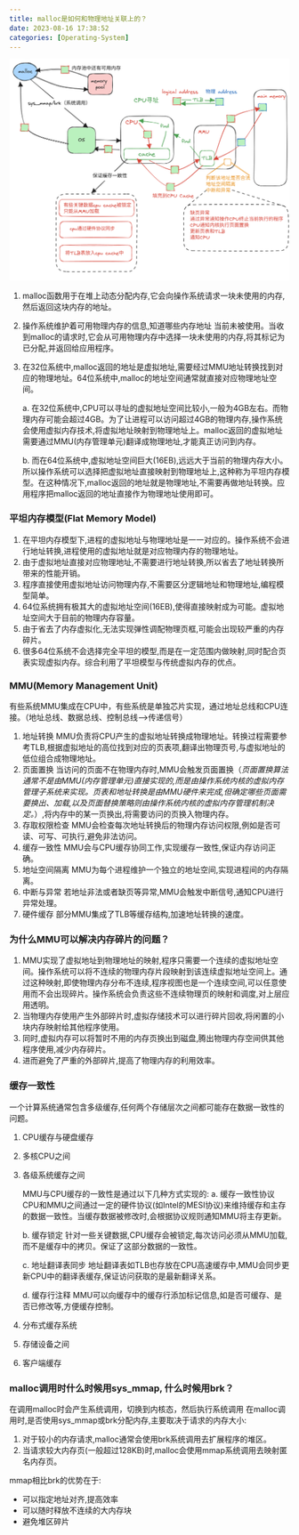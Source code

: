 ```yaml
---
title: malloc是如何和物理地址关联上的？
date: 2023-08-16 17:38:52
categories: [Operating-System]
---
```


![](../imgs/image-19.png)

1. malloc函数用于在堆上动态分配内存,它会向操作系统请求一块未使用的内存,然后返回这块内存的地址。
2. 操作系统维护着可用物理内存的信息,知道哪些内存地址 当前未被使用。当收到malloc的请求时,它会从可用物理内存中选择一块未使用的内存,将其标记为已分配,并返回给应用程序。
3. 在32位系统中,malloc返回的地址是虚拟地址,需要经过MMU地址转换找到对应的物理地址。64位系统中,malloc的地址空间通常就直接对应物理地址空间。

    a. 在32位系统中,CPU可以寻址的虚拟地址空间比较小,一般为4GB左右。而物理内存可能会超过4GB。为了让进程可以访问超过4GB的物理内存,操作系统会使用虚拟内存技术,将虚拟地址映射到物理地址上。malloc返回的虚拟地址需要通过MMU(内存管理单元)翻译成物理地址,才能真正访问到内存。

    b. 而在64位系统中,虚拟地址空间巨大(16EB),远远大于当前的物理内存大小。所以操作系统可以选择把虚拟地址直接映射到物理地址上,这种称为平坦内存模型。在这种情况下,malloc返回的地址就是物理地址,不需要再做地址转换。应用程序把malloc返回的地址直接作为物理地址使用即可。

### 平坦内存模型(Flat Memory Model)
1. 在平坦内存模型下,进程的虚拟地址与物理地址是一一对应的。操作系统不会进行地址转换,进程使用的虚拟地址就是对应物理内存的物理地址。
2. 由于虚拟地址直接对应物理地址,不需要进行地址转换,所以省去了地址转换所带来的性能开销。
3. 程序直接使用虚拟地址访问物理内存,不需要区分逻辑地址和物理地址,编程模型简单。
4. 64位系统拥有极其大的虚拟地址空间(16EB),使得直接映射成为可能。虚拟地址空间大于目前的物理内存容量。
5. 由于省去了内存虚拟化,无法实现弹性调配物理页框,可能会出现较严重的内存碎片。
6. 很多64位系统不会选择完全平坦的模型,而是在一定范围内做映射,同时配合页表实现虚拟内存。综合利用了平坦模型与传统虚拟内存的优点。

### MMU(Memory Management Unit)
有些系统MMU集成在CPU中，有些系统是单独芯片实现，通过地址总线和CPU连接。（地址总线、数据总线、控制总线-->传递信号）
1. 地址转换 MMU负责将CPU产生的虚拟地址转换成物理地址。转换过程需要参考TLB,根据虚拟地址的高位找到对应的页表项,翻译出物理页号,与虚拟地址的低位组合成物理地址。
2. 页面置换 当访问的页面不在物理内存时,MMU会触发页面置换（*页面置换算法通常不是由MMU(内存管理单元)直接实现的,而是由操作系统内核的虚拟内存管理子系统来实现。页表和地址转换是由MMU硬件来完成,但确定哪些页面需要换出、加载,以及页面替换策略则由操作系统内核的虚拟内存管理机制决定。*）,将内存中的某一页换出,将需要访问的页换入物理内存。
3. 存取权限检查 MMU会检查每次地址转换后的物理内存访问权限,例如是否可读、可写、可执行,避免非法访问。
4. 缓存一致性 MMU会与CPU缓存协同工作,实现缓存一致性,保证内存访问正确。
5. 地址空间隔离 MMU为每个进程维护一个独立的地址空间,实现进程间的内存隔离。
6. 中断与异常 若地址非法或者缺页等异常,MMU会触发中断信号,通知CPU进行异常处理。
7. 硬件缓存 部分MMU集成了TLB等缓存结构,加速地址转换的速度。

### 为什么MMU可以解决内存碎片的问题？
1. MMU实现了虚拟地址到物理地址的映射,程序只需要一个连续的虚拟地址空间。操作系统可以将不连续的物理内存片段映射到该连续虚拟地址空间上。通过这种映射,即使物理内存分布不连续,程序视图也是一个连续空间,可以任意使用而不会出现碎片。操作系统会负责这些不连续物理页的映射和调度,对上层应用透明。
2. 当物理内存使用产生外部碎片时,虚拟存储技术可以进行碎片回收,将闲置的小块内存映射给其他程序使用。
3. 同时,虚拟内存可以将暂时不用的内存页换出到磁盘,腾出物理内存空间供其他程序使用,减少内存碎片。
4. 进而避免了严重的外部碎片,提高了物理内存的利用效率。

### 缓存一致性

一个计算系统通常包含多级缓存,任何两个存储层次之间都可能存在数据一致性的问题。

1. CPU缓存与硬盘缓存
2. 多核CPU之间
3. 各级系统缓存之间
    
    MMU与CPU缓存的一致性是通过以下几种方式实现的:
    a. 缓存一致性协议 CPU和MMU之间通过一定的硬件协议(如Intel的MESI协议)来维持缓存和主存的数据一致性。当缓存数据被修改时,会根据协议规则通知MMU将主存更新。

    b. 缓存锁定 针对一些关键数据,CPU缓存会被锁定,每次访问必须从MMU加载,而不是缓存中的拷贝。保证了这部分数据的一致性。

    c. 地址翻译表同步 地址翻译表如TLB也存放在CPU高速缓存中,MMU会同步更新CPU中的翻译表缓存,保证访问获取的是最新翻译关系。

    d. 缓存行注释 MMU可以向缓存中的缓存行添加标记信息,如是否可缓存、是否已修改等,方便缓存控制。
4. 分布式缓存系统
5. 存储设备之间
6. 客户端缓存

### malloc调用时什么时候用sys_mmap, 什么时候用brk？
在调用malloc时会产生系统调用，切换到内核态，然后执行系统调用
在malloc调用时,是否使用sys_mmap或brk分配内存,主要取决于请求的内存大小:
1. 对于较小的内存请求,malloc通常会使用brk系统调用去扩展程序的堆区。
2. 当请求较大内存页(一般超过128KB)时,malloc会使用mmap系统调用去映射匿名内存页。

mmap相比brk的优势在于:

- 可以指定地址对齐,提高效率
- 可以随时释放不连续的大内存块
- 避免堆区碎片